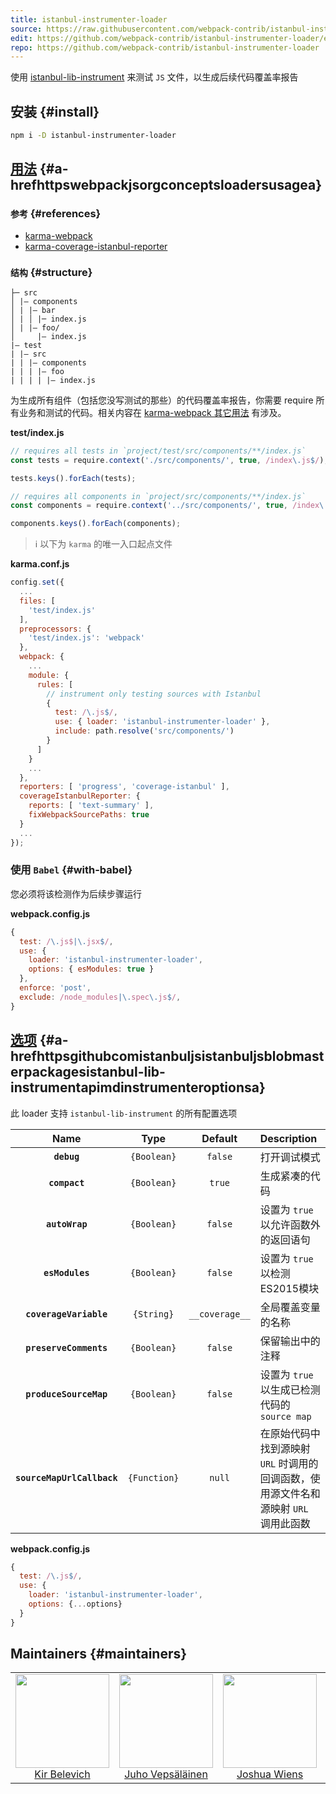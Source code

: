 ```yaml
---
title: istanbul-instrumenter-loader
source: https://raw.githubusercontent.com/webpack-contrib/istanbul-instrumenter-loader/master/README.md
edit: https://github.com/webpack-contrib/istanbul-instrumenter-loader/edit/master/README.md
repo: https://github.com/webpack-contrib/istanbul-instrumenter-loader
---
```



使用 [istanbul-lib-instrument](https://github.com/istanbuljs/istanbuljs/tree/master/packages/istanbul-lib-instrument) 来测试 `JS` 文件，以生成后续代码覆盖率报告

## 安装 {#install}

```bash
npm i -D istanbul-instrumenter-loader
```

## <a href="https://webpack.js.org/concepts/loaders">用法</a> {#a-hrefhttpswebpackjsorgconceptsloadersusagea}

### `参考` {#references}

* [karma-webpack](https://github.com/webpack/karma-webpack)
* [karma-coverage-istanbul-reporter](https://github.com/mattlewis92/karma-coverage-istanbul-reporter)

### `结构` {#structure}

```
├─ src
│ |– components
│ | |– bar
│ | │ |─ index.js
│ | |– foo/
│     |– index.js
|– test
| |– src
| | |– components
| | | |– foo
| | | | |– index.js
```

为生成所有组件（包括您没写测试的那些）的代码覆盖率报告，你需要 require 所有业务和测试的代码。相关内容在 [karma-webpack 其它用法](https://github.com/webpack/karma-webpack#alternative-usage) 有涉及。 

**test/index.js**
```js
// requires all tests in `project/test/src/components/**/index.js`
const tests = require.context('./src/components/', true, /index\.js$/);

tests.keys().forEach(tests);

// requires all components in `project/src/components/**/index.js`
const components = require.context('../src/components/', true, /index\.js$/);

components.keys().forEach(components);
```

> ℹ️   以下为  `karma`  的唯一入口起点文件 

**karma.conf.js**
```js
config.set({
  ...
  files: [
    'test/index.js'
  ],
  preprocessors: {
    'test/index.js': 'webpack'
  },
  webpack: {
    ...
    module: {
      rules: [
        // instrument only testing sources with Istanbul
        {
          test: /\.js$/,
          use: { loader: 'istanbul-instrumenter-loader' },
          include: path.resolve('src/components/')
        }
      ]
    }
    ...
  },
  reporters: [ 'progress', 'coverage-istanbul' ],
  coverageIstanbulReporter: {
    reports: [ 'text-summary' ],
    fixWebpackSourcePaths: true
  }
  ...
});
```

### 使用 `Babel` {#with-babel}

您必须将该检测作为后续步骤运行

**webpack.config.js**
```js
{
  test: /\.js$|\.jsx$/,
  use: {
    loader: 'istanbul-instrumenter-loader',
    options: { esModules: true }
  },
  enforce: 'post',
  exclude: /node_modules|\.spec\.js$/,
}
```

## <a href="https://github.com/istanbuljs/istanbuljs/blob/master/packages/istanbul-lib-instrument/api.md#instrumenter">选项</a> {#a-hrefhttpsgithubcomistanbuljsistanbuljsblobmasterpackagesistanbul-lib-instrumentapimdinstrumenteroptionsa}

 此 loader 支持  `istanbul-lib-instrument`  的所有配置选项 

|Name|Type|Default|Description|
|:--:|:--:|:-----:|:----------|
|**`debug`**|`{Boolean}`|`false`|打开调试模式|
|**`compact`**|`{Boolean}`|`true`|生成紧凑的代码|
|**`autoWrap`**|`{Boolean}`|`false`|设置为 `true` 以允许函数外的返回语句|
|**`esModules`**|`{Boolean}`|`false`|设置为 `true` 以检测ES2015模块|
|**`coverageVariable`**|`{String}`|`__coverage__`|全局覆盖变量的名称|
|**`preserveComments`**|`{Boolean}`|`false`|保留输出中的注释|
|**`produceSourceMap`**|`{Boolean}`|`false`|设置为 `true` 以生成已检测代码的 `source map`|
|**`sourceMapUrlCallback`**|`{Function}`|`null`|在原始代码中找到源映射 `URL` 时调用的回调函数，使用源文件名和源映射 `URL` 调用此函数|

**webpack.config.js**
```js
{
  test: /\.js$/,
  use: {
    loader: 'istanbul-instrumenter-loader',
    options: {...options}
  }
}
```

## Maintainers {#maintainers}

<table>
  <tbody>
    <tr>
      <td align="center">
        <img width="150" height="150"
        src="https://avatars.githubusercontent.com/u/266822?v=3&s=150">
        </br>
        <a href="https://github.com/deepsweet">Kir Belevich</a>
      </td>
      <td align="center">
        <a href="https://github.com/bebraw">
          <img width="150" height="150" src="https://github.com/bebraw.png?v=3&s=150">
          </br>
          Juho Vepsäläinen
        </a>
      </td>
      <td align="center">
        <a href="https://github.com/d3viant0ne">
          <img width="150" height="150" src="https://github.com/d3viant0ne.png?v=3&s=150">
          </br>
          Joshua Wiens
        </a>
      </td>
      <td align="center">
        <a href="https://github.com/michael-ciniawsky">
          <img width="150" height="150" src="https://github.com/michael-ciniawsky.png?v=3&s=150">
          </br>
          Michael Ciniawsky
        </a>
      </td>
      <td align="center">
        <a href="https://github.com/mattlewis92">
          <img width="150" height="150" src="https://github.com/mattlewis92.png?v=3&s=150">
          </br>
          Matt Lewis
        </a>
      </td>
    </tr>
  <tbody>
</table>


[npm]: https://img.shields.io/npm/v/istanbul-instrumenter-loader.svg
[npm-url]: https://npmjs.com/package/istanbul-instrumenter-loader

[node]: https://img.shields.io/node/v/istanbul-instrumenter-loader.svg
[node-url]: https://nodejs.org/

[deps]: https://david-dm.org/webpack-contrib/istanbul-instrumenter-loader.svg
[deps-url]: https://david-dm.org/webpack-contrib/istanbul-instrumenter-loader

[tests]: http://img.shields.io/travis/webpack-contrib/istanbul-instrumenter-loader.svg
[tests-url]: https://travis-ci.org/webpack-contrib/istanbul-instrumenter-loader

[cover]: https://codecov.io/gh/webpack-contrib/istanbul-instrumenter-loader/branch/master/graph/badge.svg
[cover-url]: https://codecov.io/gh/webpack-contrib/istanbul-instrumenter-loader

[chat]: https://badges.gitter.im/webpack/webpack.svg
[chat-url]: https://gitter.im/webpack/webpack
